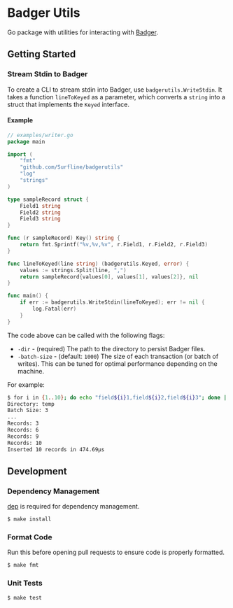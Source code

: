 # Badger Utils

Go package with utilities for interacting with [Badger](https://github.com/dgraph-io/badger).

## Getting Started

### Stream Stdin to Badger

To create a CLI to stream stdin into Badger, use `badgerutils.WriteStdin`. It takes a function `lineToKeyed` as a parameter, which converts a `string` into a struct that implements the `Keyed` interface.

#### Example

```Go
// examples/writer.go
package main

import (
	"fmt"
	"github.com/Surfline/badgerutils"
	"log"
	"strings"
)

type sampleRecord struct {
	Field1 string
	Field2 string
	Field3 string
}

func (r sampleRecord) Key() string {
	return fmt.Sprintf("%v,%v,%v", r.Field1, r.Field2, r.Field3)
}

func lineToKeyed(line string) (badgerutils.Keyed, error) {
	values := strings.Split(line, ",")
	return sampleRecord{values[0], values[1], values[2]}, nil
}

func main() {
	if err := badgerutils.WriteStdin(lineToKeyed); err != nil {
		log.Fatal(err)
	}
}
```

The code above can be called with the following flags:

- `-dir` - (required) The path to the directory to persist Badger files.
- `-batch-size` - (default: `1000`) The size of each transaction (or batch of writes). This can be tuned for optimal performance depending on the machine.

For example:

```sh
$ for i in {1..10}; do echo "field${i}1,field${i}2,field${i}3"; done | go run main.go -dir=temp -batch-size=1
Directory: temp
Batch Size: 3
...
Records: 3
Records: 6
Records: 9
Records: 10
Inserted 10 records in 474.69µs
```

## Development

### Dependency Management

[dep](https://github.com/golang/dep) is required for dependency management.

```sh
$ make install
```

### Format Code

Run this before opening pull requests to ensure code is properly formatted.

```sh
$ make fmt
```

### Unit Tests

```sh
$ make test
```
